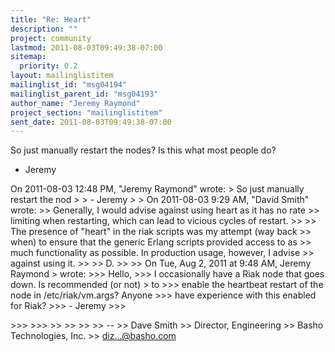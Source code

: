```yaml
---
title: "Re: Heart"
description: ""
project: community
lastmod: 2011-08-03T09:49:38-07:00
sitemap:
  priority: 0.2
layout: mailinglistitem
mailinglist_id: "msg04194"
mailinglist_parent_id: "msg04193"
author_name: "Jeremy Raymond"
project_section: "mailinglistitem"
sent_date: 2011-08-03T09:49:38-07:00
---
```



So just manually restart the nodes? Is this what most people do?

- Jeremy

On 2011-08-03 12:48 PM, "Jeremy Raymond"  wrote:
&gt; So just manually restart the nod
&gt;
&gt; - Jeremy
&gt;
&gt; On 2011-08-03 9:29 AM, "David Smith"  wrote:
&gt;&gt; Generally, I would advise against using heart as it has no rate
&gt;&gt; limiting when restarting, which can lead to vicious cycles of restart.
&gt;&gt;
&gt;&gt; The presence of "heart" in the riak scripts was my attempt (way back
&gt;&gt; when) to ensure that the generic Erlang scripts provided access to as
&gt;&gt; much functionality as possible. In production usage, however, I advise
&gt;&gt; against using it.
&gt;&gt;
&gt;&gt; D.
&gt;&gt;
&gt;&gt; On Tue, Aug 2, 2011 at 9:48 AM, Jeremy Raymond 
&gt; wrote:
&gt;&gt;&gt; Hello,
&gt;&gt;&gt; I occasionally have a Riak node that goes down. Is recommended (or not)
&gt; to
&gt;&gt;&gt; enable the heartbeat restart of the node in /etc/riak/vm.args? Anyone
&gt;&gt;&gt; have experience with this enabled for Riak?
&gt;&gt;&gt; - Jeremy
&gt;&gt;&gt;

&gt;&gt;&gt;
&gt;&gt;&gt;
&gt;&gt;
&gt;&gt;
&gt;&gt;
&gt;&gt; --
&gt;&gt; Dave Smith
&gt;&gt; Director, Engineering
&gt;&gt; Basho Technologies, Inc.
&gt;&gt; diz...@basho.com
